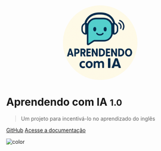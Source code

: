 <p align="center">
  <img src="./assets/logo.png" alt="logo" width="200" style="border-radius: 50%;" />
</p>


# Aprendendo com IA <small>1.0</small>

> Um projeto para incentivá-lo no aprendizado do inglês 

[GitHub](https://github.com/UnBArqDsw2025-2-Turma02/2025.2_T02_G3_AprendendoComIA_Entrega_01)
[Acesse a documentação](https://unbarqdsw2025-2-turma02.github.io/2025.2_T02_G3_AprendendoComIA_Entrega_01/#/?id=aprendendocomia)

![color](#2c3e50)